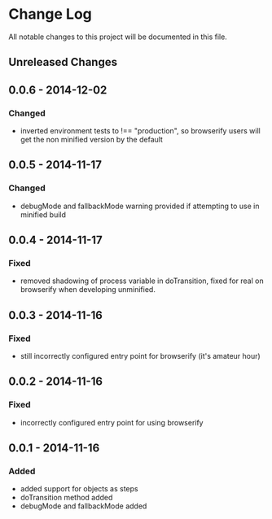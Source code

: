 # Change Log

All notable changes to this project will be documented in this file.

## Unreleased Changes

## 0.0.6 - 2014-12-02
### Changed
- inverted environment tests to !== "production", so browserify users will get
  the non minified version by the default

## 0.0.5 - 2014-11-17
### Changed
- debugMode and fallbackMode warning provided if attempting to use in
  minified build

## 0.0.4 - 2014-11-17
### Fixed
- removed shadowing of process variable in doTransition, fixed for real on
  browserify when developing unminified.

## 0.0.3 - 2014-11-16
### Fixed
- still incorrectly configured entry point for browserify (it's amateur hour)

## 0.0.2 - 2014-11-16
### Fixed
- incorrectly configured entry point for using browserify

## 0.0.1 - 2014-11-16
### Added
- added support for objects as steps
- doTransition method added
- debugMode and fallbackMode added
